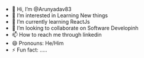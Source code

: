- 👋 Hi, I’m @Arunyadav83
- 👀 I’m interested in Learning New things 
- 🌱 I’m currently learning ReactJs
- 💞️ I’m looking to collaborate on Software Developinh
- 📫 How to reach me through linkedin
- 😄 Pronouns: He/Him
- ⚡ Fun fact: .....

<!---
Arunyadav83/Arunyadav83 is a ✨ special ✨ repository because its `README.md` (this file) appears on your GitHub profile.
You can click the Preview link to take a look at your changes.
--->
